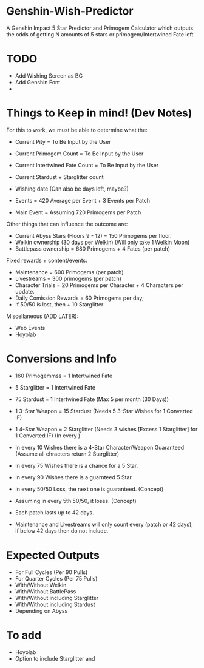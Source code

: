 # Genshin-Wish-Predictor
A Genshin Impact 5 Star Predictor and Primogem Calculator which outputs the odds of getting N amounts of 5 stars or primogem/Intertwined Fate left

# TODO
- Add Wishing Screen as BG
- Add Genshin Font
- 

# Things to Keep in mind! (Dev Notes)
For this to work, we must be able to determine what the:
- Current Pity = To Be Input by the User
- Current Primogem Count = To Be Input by the User
- Current Intertwined Fate Count = To Be Input by the User
- Current Stardust + Starglitter count
- Wishing date (Can also be days left, maybe?)

- Events = 420 Average per Event + 3 Events per Patch
- Main Event = Assuming 720 Primogems per Patch

Other things that can influence the outcome are:
- Current Abyss Stars (Floors 9 - 12) = 150 Primogems per floor.
- Welkin ownership (30 days per Welkin) (Will only take 1 Welkin Moon)
- Battlepass ownership = 680 Primogems + 4 Fates (per patch) 

Fixed rewards + content/events:
- Maintenance = 600 Primogems (per patch)
- Livestreams = 300 primogems (per patch)
- Character Trials = 20 Primogems per Character + 4 Characters per update.
- Daily Comission Rewards = 60 Primogems per day;
- If 50/50 is lost, then + 10 Starglitter

Miscellaneous (ADD LATER):
- Web Events
- Hoyolab

# Conversions and Info
- 160 Primogemmss = 1 Intertwined Fate
- 5 Starglitter = 1 Intertwined Fate
- 75 Stardust = 1 Intertwined Fate (Max 5 per month (30 Days))

- 1 3-Star Weapon = 15 Stardust (Needs 5 3-Star Wishes for 1 Converted IF)
- 1 4-Star Weapon = 2 Starglitter (Needs 3 wishes [Excess 1 Starglitter] for 1 Converted IF) (In every )

- In every 10 Wishes there is a 4-Star Character/Weapon Guaranteed (Assume all chracters return 2 Starglitter)
- In every 75 Wishes there is a chance for a 5 Star.
- In every 90 Wishes there is a guarnteed 5 Star.
- In every 50/50 Loss, the next one is guaranteed.  (Concept)
- Assuming in every 5th 50/50, it loses.  (Concept)
- Each patch lasts up to 42 days.
- Maintenance and Livestreams will only count every (patch or 42 days), if below 42 days then do not include.

# Expected Outputs
- For Full Cycles (Per 90 Pulls)
- For Quarter Cycles (Per 75 Pulls)
- With/Without Welkin
- With/Without BattlePass
- With/Without including Starglitter
- With/Without including Stardust
- Depending on Abyss

# To add
- Hoyolab
- Option to include Starglitter and 
